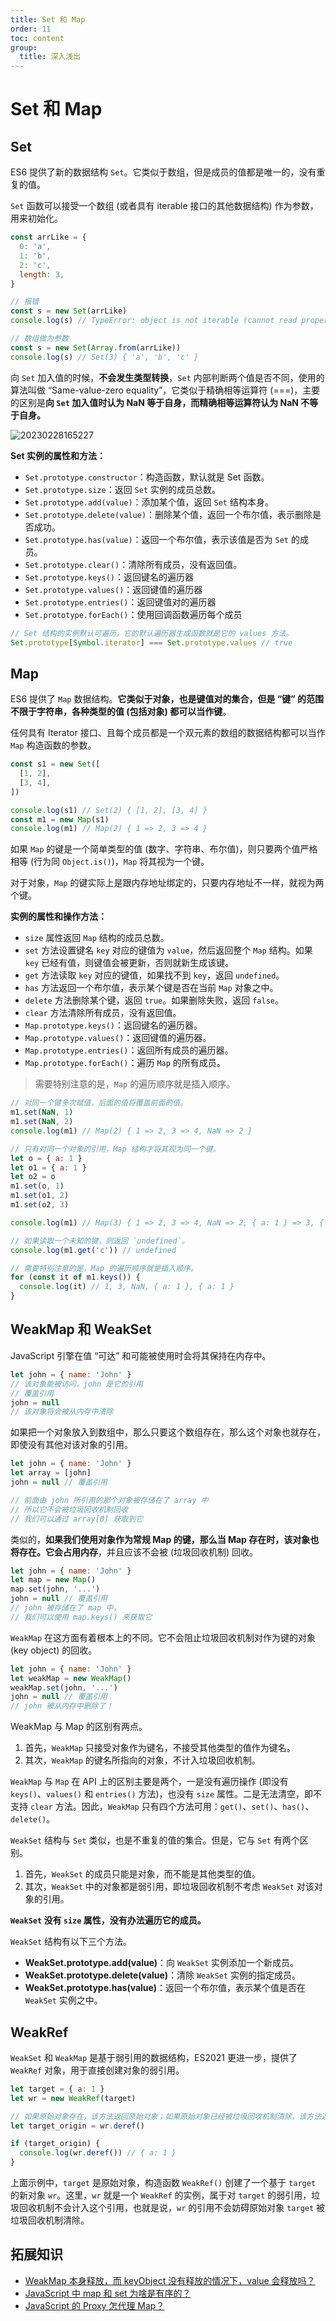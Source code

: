 ```yaml
---
title: Set 和 Map
order: 11
toc: content
group:
  title: 深入浅出
---
```


# Set 和 Map

## Set

ES6 提供了新的数据结构 `Set`。它类似于数组，但是成员的值都是唯一的，没有重复的值。

`Set` 函数可以接受一个数组 (或者具有 iterable 接口的其他数据结构) 作为参数，用来初始化。

```js
const arrLike = {
  0: 'a',
  1: 'b',
  2: 'c',
  length: 3,
}

// 报错
const s = new Set(arrLike)
console.log(s) // TypeError: object is not iterable (cannot read property Symbol(Symbol.iterator))

// 数组做为参数
const s = new Set(Array.from(arrLike))
console.log(s) // Set(3) { 'a', 'b', 'c' }
```

向 `Set` 加入值的时候，**不会发生类型转换**，`Set` 内部判断两个值是否不同，使用的算法叫做 “Same-value-zero equality”，它类似于精确相等运算符 (===)，主要的区别是**向 `Set` 加入值时认为 NaN 等于自身，而精确相等运算符认为 NaN 不等于自身。**

![20230228165227](https://raw.githubusercontent.com/chuenwei0129/my-picgo-repo/master/others/20230228165227.png)

**Set 实例的属性和方法：**

- `Set.prototype.constructor`：构造函数，默认就是 Set 函数。
- `Set.prototype.size`：返回 `Set` 实例的成员总数。
- `Set.prototype.add(value)`：添加某个值，返回 `Set` 结构本身。
- `Set.prototype.delete(value)`：删除某个值，返回一个布尔值，表示删除是否成功。
- `Set.prototype.has(value)`：返回一个布尔值，表示该值是否为 `Set` 的成员。
- `Set.prototype.clear()`：清除所有成员，没有返回值。
- `Set.prototype.keys()`：返回键名的遍历器
- `Set.prototype.values()`：返回键值的遍历器
- `Set.prototype.entries()`：返回键值对的遍历器
- `Set.prototype.forEach()`：使用回调函数遍历每个成员

```js
// Set 结构的实例默认可遍历，它的默认遍历器生成函数就是它的 values 方法。
Set.prototype[Symbol.iterator] === Set.prototype.values // true
```

## Map

ES6 提供了 `Map` 数据结构。**它类似于对象，也是键值对的集合，但是 “键” 的范围不限于字符串，各种类型的值 (包括对象) 都可以当作键**。

任何具有 Iterator 接口、且每个成员都是一个双元素的数组的数据结构都可以当作 `Map` 构造函数的参数。

```js
const s1 = new Set([
  [1, 2],
  [3, 4],
])

console.log(s1) // Set(2) { [1, 2], [3, 4] }
const m1 = new Map(s1)
console.log(m1) // Map(2) { 1 => 2, 3 => 4 }
```

如果 `Map` 的键是一个简单类型的值 (数字、字符串、布尔值)，则只要两个值严格相等 (行为同 `Object.is()`)，`Map` 将其视为一个键。

对于对象，`Map` 的键实际上是跟内存地址绑定的，只要内存地址不一样，就视为两个键。

**实例的属性和操作方法：**

- `size` 属性返回 `Map` 结构的成员总数。
- `set` 方法设置键名 `key` 对应的键值为 `value`，然后返回整个 `Map` 结构。如果 `key` 已经有值，则键值会被更新，否则就新生成该键。
- `get` 方法读取 `key` 对应的键值，如果找不到 `key`，返回 `undefined`。
- `has` 方法返回一个布尔值，表示某个键是否在当前 `Map` 对象之中。
- `delete` 方法删除某个键，返回 `true`。如果删除失败，返回 `false`。
- `clear` 方法清除所有成员，没有返回值。
- `Map.prototype.keys()`：返回键名的遍历器。
- `Map.prototype.values()`：返回键值的遍历器。
- `Map.prototype.entries()`：返回所有成员的遍历器。
- `Map.prototype.forEach()`：遍历 `Map` 的所有成员。

> 需要特别注意的是，`Map` 的遍历顺序就是插入顺序。

```js
// 对同一个键多次赋值，后面的值将覆盖前面的值。
m1.set(NaN, 1)
m1.set(NaN, 2)
console.log(m1) // Map(2) { 1 => 2, 3 => 4, NaN => 2 }

// 只有对同一个对象的引用，Map 结构才将其视为同一个键。
let o = { a: 1 }
let o1 = { a: 1 }
let o2 = o
m1.set(o, 1)
m1.set(o1, 2)
m1.set(o2, 3)

console.log(m1) // Map(3) { 1 => 2, 3 => 4, NaN => 2, { a: 1 } => 3, { a: 1 } => 2  }

// 如果读取一个未知的键，则返回 `undefined`。
console.log(m1.get('c')) // undefined

// 需要特别注意的是，Map 的遍历顺序就是插入顺序。
for (const it of m1.keys()) {
  console.log(it) // 1, 3, NaN, { a: 1 }, { a: 1 }
}
```

## WeakMap 和 WeakSet

JavaScript 引擎在值 “可达” 和可能被使用时会将其保持在内存中。

```js
let john = { name: 'John' }
// 该对象能被访问，john 是它的引用
// 覆盖引用
john = null
// 该对象将会被从内存中清除
```

如果把一个对象放入到数组中，那么只要这个数组存在，那么这个对象也就存在，即使没有其他对该对象的引用。

```js
let john = { name: 'John' }
let array = [john]
john = null // 覆盖引用

// 前面由 john 所引用的那个对象被存储在了 array 中
// 所以它不会被垃圾回收机制回收
// 我们可以通过 array[0] 获取到它
```

类似的，**如果我们使用对象作为常规 Map 的键，那么当 Map 存在时，该对象也将存在。它会占用内存**，并且应该不会被 (垃圾回收机制) 回收。

```js
let john = { name: 'John' }
let map = new Map()
map.set(john, '...')
john = null // 覆盖引用
// john 被存储在了 map 中，
// 我们可以使用 map.keys() 来获取它
```

`WeakMap` 在这方面有着根本上的不同。它不会阻止垃圾回收机制对作为键的对象 (key object) 的回收。

```js
let john = { name: 'John' }
let weakMap = new WeakMap()
weakMap.set(john, '...')
john = null // 覆盖引用
// john 被从内存中删除了！
```

WeakMap 与 Map 的区别有两点。

1. 首先，`WeakMap` 只接受对象作为键名，不接受其他类型的值作为键名。
2. 其次，`WeakMap` 的键名所指向的对象，不计入垃圾回收机制。

`WeakMap` 与 `Map` 在 API 上的区别主要是两个，一是没有遍历操作 (即没有 `keys()`、`values()` 和 `entries()` 方法)，也没有 `size` 属性。二是无法清空，即不支持 `clear` 方法。因此，`WeakMap` 只有四个方法可用：`get()`、`set()`、`has()`、`delete()`。

`WeakSet` 结构与 `Set` 类似，也是不重复的值的集合。但是，它与 `Set` 有两个区别。

1. 首先，`WeakSet` 的成员只能是对象，而不能是其他类型的值。
2. 其次，`WeakSet` 中的对象都是弱引用，即垃圾回收机制不考虑 `WeakSet` 对该对象的引用。

**`WeakSet` 没有 `size` 属性，没有办法遍历它的成员。**

`WeakSet` 结构有以下三个方法。

- **WeakSet.prototype.add(value)**：向 `WeakSet` 实例添加一个新成员。
- **WeakSet.prototype.delete(value)**：清除 `WeakSet` 实例的指定成员。
- **WeakSet.prototype.has(value)**：返回一个布尔值，表示某个值是否在 `WeakSet` 实例之中。

## WeakRef

`WeakSet` 和 `WeakMap` 是基于弱引用的数据结构，ES2021 更进一步，提供了 `WeakRef` 对象，用于直接创建对象的弱引用。

```js
let target = { a: 1 }
let wr = new WeakRef(target)

// 如果原始对象存在，该方法返回原始对象；如果原始对象已经被垃圾回收机制清除，该方法返回 undefined。
let target_origin = wr.deref()

if (target_origin) {
  console.log(wr.deref()) // { a: 1 }
}
```

上面示例中，`target` 是原始对象，构造函数 `WeakRef()` 创建了一个基于 `target` 的新对象 `wr`。这里，`wr` 就是一个 `WeakRef` 的实例，属于对 `target` 的弱引用，垃圾回收机制不会计入这个引用，也就是说，`wr` 的引用不会妨碍原始对象 `target` 被垃圾回收机制清除。

## 拓展知识

- [WeakMap 本身释放，而 keyObject 没有释放的情况下，value 会释放吗？](https://www.zhihu.com/question/344771857/answer/817061579)
- [JavaScript 中 map 和 set 为啥是有序的？](https://www.zhihu.com/question/543282694/answer/2575478293)
- [JavaScript 的 Proxy 怎代理 Map？](https://www.zhihu.com/question/426875859)
